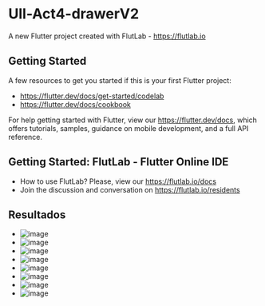 # Ull-Act4-drawerV2

A new Flutter project created with FlutLab - https://flutlab.io

## Getting Started

A few resources to get you started if this is your first Flutter project:

- https://flutter.dev/docs/get-started/codelab
- https://flutter.dev/docs/cookbook

For help getting started with Flutter, view our
https://flutter.dev/docs, which offers tutorials,
samples, guidance on mobile development, and a full API reference.

## Getting Started: FlutLab - Flutter Online IDE

- How to use FlutLab? Please, view our https://flutlab.io/docs
- Join the discussion and conversation on https://flutlab.io/residents

## Resultados
- ![image](https://github.com/Aric-Mirray-Capistran-Tenorio/Act4-Drawer-V2-0442/assets/143548368/b1e722dd-0f75-45ff-8e4b-b4ce0c4a3c7c)
- ![image](https://github.com/Aric-Mirray-Capistran-Tenorio/Act4-Drawer-V2-0442/assets/143548368/79b0eb28-e19c-4e44-b0ff-a0872dff1b44)
- ![image](https://github.com/Aric-Mirray-Capistran-Tenorio/Act4-Drawer-V2-0442/assets/143548368/f2ba858b-82d5-4cda-9092-3a772b27e1fa)
- ![image](https://github.com/Aric-Mirray-Capistran-Tenorio/Act4-Drawer-V2-0442/assets/143548368/5878d53d-68bb-4ed4-a633-1657d749630a)
- ![image](https://github.com/Aric-Mirray-Capistran-Tenorio/Act4-Drawer-V2-0442/assets/143548368/a9ebddea-18fd-4df8-a4ed-1e3da3ba6bc8)
- ![image](https://github.com/Aric-Mirray-Capistran-Tenorio/Act4-Drawer-V2-0442/assets/143548368/fc916041-d754-4c6b-95ea-3c46f5c2396a)
- ![image](https://github.com/Aric-Mirray-Capistran-Tenorio/Act4-Drawer-V2-0442/assets/143548368/2b8fbeab-70a9-4495-a28f-8d0e14ff47e2)
- ![image](https://github.com/Aric-Mirray-Capistran-Tenorio/Act4-Drawer-V2-0442/assets/143548368/0cd0fa8a-b83c-434b-a6d7-87cb0729d005)
  








